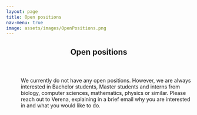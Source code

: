 ```yaml
---
layout: page
title: Open positions
nav-menu: true
image: assets/images/OpenPositions.png
---
```


<!-- Main -->
<div id="main" class="alt">

<!-- One -->
<section id="one">
	<div class="inner">
		<header class="major">
			<h1>Open positions</h1>
		</header>

<!-- Content -->

<dl>
	<dd>
		<p>We currently do not have any open positions. However, we are always interested in Bachelor students, Master students and interns from biology, computer sciences, mathematics, physics or similar. Please reach out to Verena, explaining in a brief email why you are interested in and what you would like to do.</p>
	</dd>
</dl>

</div>

</section>

</div>